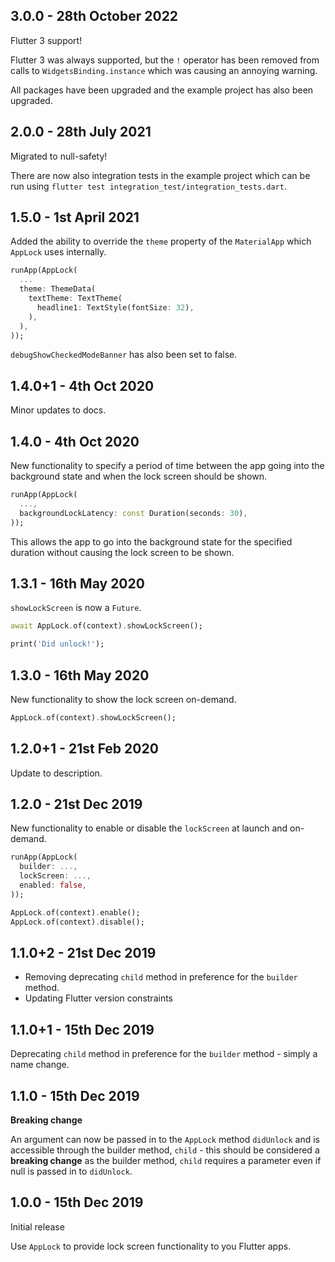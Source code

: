 ## 3.0.0 - 28th October 2022

Flutter 3 support!

Flutter 3 was always supported, but the `!` operator has been removed from calls to `WidgetsBinding.instance` which was causing an annoying warning.

All packages have been upgraded and the example project has also been upgraded.

## 2.0.0 - 28th July 2021

Migrated to null-safety!

There are now also integration tests in the example project which can be run using `flutter test integration_test/integration_tests.dart`.

## 1.5.0 - 1st April 2021

Added the ability to override the `theme` property of the `MaterialApp` which `AppLock` uses internally.

```dart
runApp(AppLock(
  ...
  theme: ThemeData(
    textTheme: TextTheme(
      headline1: TextStyle(fontSize: 32),
    ),
  ),
));
```

`debugShowCheckedModeBanner` has also been set to false.

## 1.4.0+1 - 4th Oct 2020

Minor updates to docs.

## 1.4.0 - 4th Oct 2020

New functionality to specify a period of time between the app going into the background state and when the lock screen should be shown.

```dart
runApp(AppLock(
  ...,
  backgroundLockLatency: const Duration(seconds: 30),
));
```

This allows the app to go into the background state for the specified duration without causing the lock screen to be shown.

## 1.3.1 - 16th May 2020

`showLockScreen` is now a `Future`.

```dart
await AppLock.of(context).showLockScreen();

print('Did unlock!');
```

## 1.3.0 - 16th May 2020

New functionality to show the lock screen on-demand.

```dart
AppLock.of(context).showLockScreen();
```

## 1.2.0+1 - 21st Feb 2020

Update to description.

## 1.2.0 - 21st Dec 2019

New functionality to enable or disable the `lockScreen` at launch and on-demand.

```dart
runApp(AppLock(
  builder: ...,
  lockScreen: ...,
  enabled: false,
));
```

```dart
AppLock.of(context).enable();
AppLock.of(context).disable();
```

## 1.1.0+2 - 21st Dec 2019

- Removing deprecating `child` method in preference for the `builder` method.
- Updating Flutter version constraints

## 1.1.0+1 - 15th Dec 2019

Deprecating `child` method in preference for the `builder` method - simply a name change.

## 1.1.0 - 15th Dec 2019

**Breaking change**

An argument can now be passed in to the `AppLock` method `didUnlock` and is accessible through the builder method, `child` - this should be considered a **breaking change** as the builder method, `child` requires a parameter even if null is passed in to `didUnlock`.

## 1.0.0 - 15th Dec 2019

Initial release

Use `AppLock` to provide lock screen functionality to you Flutter apps.
